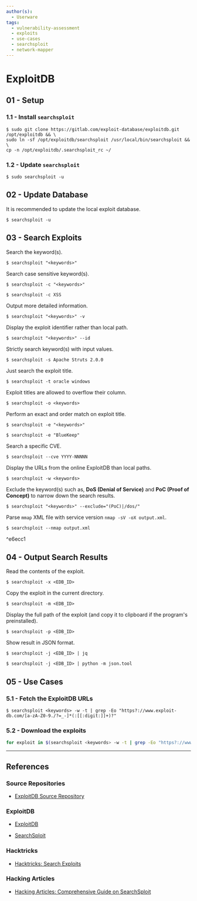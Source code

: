 ```yaml
---
author(s):
  - Userware
tags:
  - vulnerability-assessment
  - exploits
  - use-cases
  - searchsploit
  - network-mapper
---
```

# ExploitDB

## 01 - Setup

### 1.1 - Install `searchsploit`

```
$ sudo git clone https://gitlab.com/exploit-database/exploitdb.git /opt/exploitdb && \
sudo ln -sf /opt/exploitdb/searchsploit /usr/local/bin/searchsploit && \
cp -n /opt/exploitdb/.searchsploit_rc ~/
```

### 1.2 - Update `searchsploit`

```
$ sudo searchsploit -u
```

## 02 - Update Database

It is recommended to update the local exploit database.

```
$ searchsploit -u
```

## 03 - Search Exploits

Search the keyword(s).

```
$ searchsploit "<keywords>"
```

Search case sensitive keyword(s).

```
$ searchsploit -c "<keywords>"

$ searchsploit -c XSS
```

Output more detailed information.

```
$ searchsploit "<keywords>" -v
```

Display the exploit identifier rather than local path.

```
$ searchsploit "<keywords>" --id
```

Strictly search keyword(s) with input values.

```
$ searchsploit -s Apache Struts 2.0.0
```

Just search the exploit title.

```
$ searchsploit -t oracle windows
```

Exploit titles are allowed to overflow their column.

```
$ searchsploit -o <keywords>
```

Perform an exact and order match on exploit title.

```
$ searchsploit -e "<keywords>"

$ searchsploit -e "BlueKeep"
```

Search a specific CVE.

```
$ searchsploit --cve YYYY-NNNNN
```

Display the URLs from the online ExploitDB than local paths.

```
$ searchsploit -w <keywords>
```

Exclude the keyword(s) such as, **DoS (Denial of Service)** and **PoC (Proof of Concept)** to narrow down the search results.

```
$ searchsploit "<keywords>" --exclude="(PoC)|/dos/"
```

Parse `mmap` XML file with service version `nmap -sV -oX output.xml`.

```
$ searchsploit --nmap output.xml
```

^e6ecc1

## 04 - Output Search Results

Read the contents of the exploit.

```
$ searchsploit -x <EDB_ID>
```

Copy the exploit in the current directory.

```
$ searchsploit -m <EDB_ID>
```

Display the full path of the exploit (and copy it to clipboard if the program's preinstalled).

```
$ searchsploit -p <EDB_ID>
```

Show result in JSON format.

```
$ searchsploit -j <EDB_ID> | jq

$ searchsploit -j <EDB_ID> | python -m json.tool
```

## 05 - Use Cases

### 5.1 - Fetch the ExploitDB URLs

```
$ searchsploit <keywords> -w -t | grep -Eo "https?://www.exploit-db.com/[a-zA-Z0-9./?=_-]*(:[[:digit:]]+)?"
```

### 5.2 - Download the exploits

```bash
for exploit in $(searchsploit <keywords> -w -t | grep -Eo "https?://www.exploit-db.com/[a-zA-Z0-9./?=_-]*(:[[:digit:]]+)?"); do exploit_name=$(echo $exploit | cut -d "/" -f 5) && url=$(echo $exploit | sed 's/exploits/raw/') && wget -q --no-check-certificate $url -O $exploit_name; done
```

---
## References

### Source Repositories

- [ExploitDB Source Repository](https://gitlab.com/exploit-database/exploitdb)

### ExploitDB

- [ExploitDB](https://www.exploit-db.com)

- [SearchSploit](https://www.exploit-db.com/searchsploit)

### Hacktricks

- [Hacktricks: Search Exploits](https://book.hacktricks.wiki/en/generic-hacking/search-exploits.html)

### Hacking Articles

- [Hacking Articles: Comprehensive Guide on SearchSploit](https://www.hackingarticles.in/comprehensive-guide-on-searchsploit/)